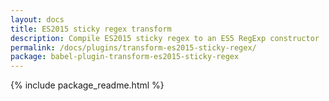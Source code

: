 ```yaml
---
layout: docs
title: ES2015 sticky regex transform
description: Compile ES2015 sticky regex to an ES5 RegExp constructor
permalink: /docs/plugins/transform-es2015-sticky-regex/
package: babel-plugin-transform-es2015-sticky-regex
---
```


{% include package_readme.html %}
